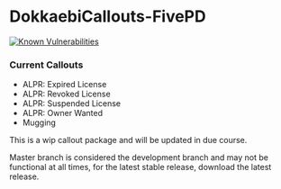 # DokkaebiCallouts-FivePD

[![Known Vulnerabilities](https://snyk.io/test/github/xSklzxDokkaebi/DokkaebiCallouts-FivePD/badge.svg)](https://snyk.io/test/github/xSklzxDokkaebi/DokkaebiCallouts-FivePD)

### Current Callouts
- ALPR: Expired License
- ALPR: Revoked License
- ALPR: Suspended License
- ALPR: Owner Wanted
- Mugging

This is a wip callout package and will be updated in due course.

Master branch is considered the development branch and may not be functional at all times, for the latest stable release, download the latest release.
